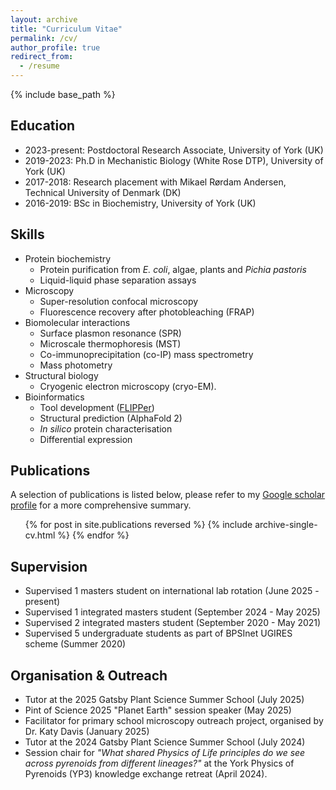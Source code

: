 ```yaml
---
layout: archive
title: "Curriculum Vitae"
permalink: /cv/
author_profile: true
redirect_from:
  - /resume
---
```


{% include base_path %}

## Education
* 2023-present: Postdoctoral Research Associate, University of York (UK)
* 2019-2023: Ph.D in Mechanistic Biology (White Rose DTP), University of York (UK)
* 2017-2018: Research placement with Mikael Rørdam Andersen, Technical University of Denmark (DK)
* 2016-2019: BSc in Biochemistry, University of York (UK)

## Skills
* Protein biochemistry
  * Protein purification from _E. coli_, algae, plants and _Pichia pastoris_
  * Liquid-liquid phase separation assays
* Microscopy
  * Super-resolution confocal microscopy
  * Fluorescence recovery after photobleaching (FRAP)
* Biomolecular interactions
  * Surface plasmon resonance (SPR)
  * Microscale thermophoresis (MST)
  * Co-immunoprecipitation (co-IP) mass spectrometry
  * Mass photometry
* Structural biology
  * Cryogenic electron microscopy (cryo-EM).
* Bioinformatics
  * Tool development (<a href="https://github.com/james-r-barrett/FLIPPer">FLIPPer</a>)
  * Structural prediction (AlphaFold 2)
  * _In silico_ protein characterisation
  * Differential expression

## Publications
A selection of publications is listed below, please refer to my <a href="https://scholar.google.com/citations?user=cDjZhJ0AAAAJ&hl=en&oi=sragoogle">Google scholar profile</a> for a more comprehensive summary.
  <ul>{% for post in site.publications reversed %}
    {% include archive-single-cv.html %}
  {% endfor %}</ul>

## Supervision
* Supervised 1 masters student on international lab rotation (June 2025 - present)
* Supervised 1 integrated masters student (September 2024 - May 2025)
* Supervised 2 integrated masters student (September 2020 - May 2021)
* Supervised 5 undergraduate students as part of  BPSInet UGIRES scheme (Summer 2020) 

## Organisation & Outreach
* Tutor at the 2025 Gatsby Plant Science Summer School (July 2025)
* Pint of Science 2025 "Planet Earth" session speaker (May 2025) 
* Facilitator for primary school microscopy outreach project, organised by Dr. Katy Davis (January 2025)
* Tutor at the 2024 Gatsby Plant Science Summer School (July 2024)
* Session chair for *"What shared Physics of Life principles do we see across pyrenoids from different lineages?"* at the York Physics of Pyrenoids (YP3) knowledge exchange retreat (April 2024).

